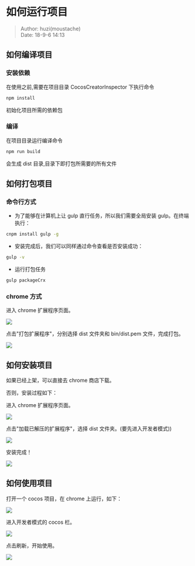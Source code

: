 # 如何运行项目

> Author: huzi(moustache)<br>
> Date: 18-9-6 14:13

## 如何编译项目

### 安装依赖

在使用之前,需要在项目目录 CocosCreatorInspector 下执行命令

```bash
npm install
```

初始化项目所需的依赖包

### 编译

在项目目录运行编译命令

```bash
npm run build
```

会生成 dist 目录,目录下即打包所需要的所有文件

## 如何打包项目

### 命令行方式

- 为了能够在计算机上让 gulp 直行任务，所以我们需要全局安装 gulp。在终端执行：

```bash
cnpm install gulp -g
```

- 安装完成后，我们可以同样通过命令查看是否安装成功：

```bash
gulp -v
```

- 运行打包任务

```bash
gulp packageCrx
```

### chrome 方式

进入 chrome 扩展程序页面。

![](photo/使用1.png)

点击"打包扩展程序"，分别选择 dist 文件夹和 bin/dist.pem 文件，完成打包。

![](photo/打包.png)

## 如何安装项目

如果已经上架，可以直接去 chrome 商店下载。

否则，安装过程如下：

进入 chrome 扩展程序页面。

![](photo/使用1.png)

点击"加载已解压的扩展程序"，选择 dist 文件夹。(要先进入开发者模式))

![](photo/安装说明.png)

安装完成！

![](photo/安装说明2.png)

## 如何使用项目

打开一个 cocos 项目，在 chrome 上运行，如下：

![](photo/使用项目1.png)

进入开发者模式的 cocos 栏。

![](photo/使用项目2.png)

点击刷新，开始使用。

![](photo/使用项目3.png)
